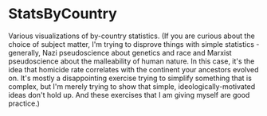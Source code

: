 # StatsByCountry
Various visualizations of by-country statistics. (If you are curious about the choice of subject matter, I'm trying to disprove things with simple statistics - generally, Nazi pseudoscience about genetics and race and Marxist pseudoscience about the malleability of human nature. In this case, it's the idea that homicide rate correlates with the continent your ancestors evolved on. It's mostly a disappointing exercise trying to simplify something that is complex, but I'm merely trying to show that simple, ideologically-motivated ideas don't hold up. And these exercises that I am giving myself are good practice.)
